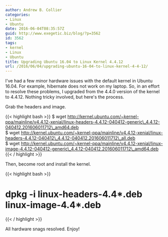 ```yaml
---
author: Andrew B. Collier
categories:
- Linux
- Ubuntu
date: 2016-06-04T08:35:57Z
guid: http://www.exegetic.biz/blog/?p=3562
id: 3562
tags:
- kernel
- Linux
- Ubuntu
title: Upgrading Ubuntu 16.04 to Linux Kernel 4.4.12
url: /2016/06/04/upgrading-ubuntu-16-04-to-linux-kernel-4-4-12/
---
```


I've had a few minor hardware issues with the default kernel in Ubuntu 16.04. For example, hibernate does not work on my laptop. So, in an effort to resolve these problems, I upgraded from the 4.4.0 version of the kernel to 4.4.12. Nothing tricky involved, but here's the process.

Grab the headers and image.

{{< highlight bash >}}
$ wget http://kernel.ubuntu.com/~kernel-ppa/mainline/v4.4.12-xenial/linux-headers-4.4.12-040412-generic\_4.4.12-040412.201606011712\_amd64.deb  
$ wget http://kernel.ubuntu.com/~kernel-ppa/mainline/v4.4.12-xenial/linux-headers-4.4.12-040412\_4.4.12-040412.201606011712\_all.deb  
$ wget http://kernel.ubuntu.com/~kernel-ppa/mainline/v4.4.12-xenial/linux-image-4.4.12-040412-generic\_4.4.12-040412.201606011712\_amd64.deb
{{< / highlight >}}
  
Then, become root and install the kernel.
  
{{< highlight bash >}}
# dpkg -i linux-headers-4.4\*.deb linux-image-4.4\*.deb
{{< / highlight >}}
  
All hardware snags resolved. Enjoy!
